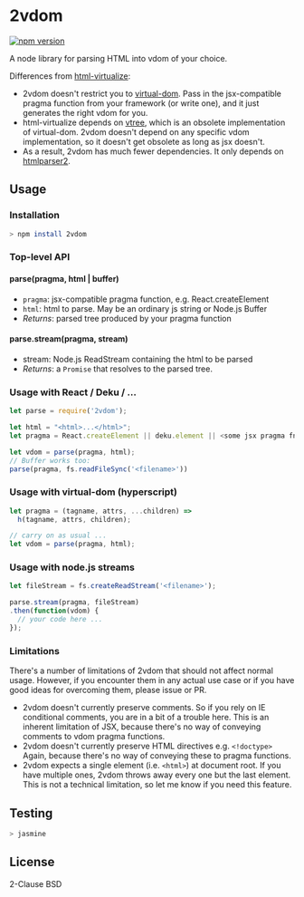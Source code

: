 2vdom
=====

[![npm version](https://badge.fury.io/js/2vdom.svg)](https://badge.fury.io/js/2vdom)

A node library for parsing HTML into vdom of your choice.

Differences from [html-virtualize](https://github.com/alexmingoia/html-virtualize):

* 2vdom doesn't restrict you to [virtual-dom](https://github.com/Matt-Esch/virtual-dom).
  Pass in the jsx-compatible pragma function from your framework (or write one),
  and it just generates the right vdom for you.
* html-virtualize depends on [vtree](https://github.com/Matt-Esch/vtree), which
  is an obsolete implementation of virtual-dom. 2vdom doesn't depend on any
  specific vdom implementation, so it doesn't get obsolete as long as jsx doesn't.
* As a result, 2vdom has much fewer dependencies. It only depends on
  [htmlparser2](https://github.com/fb55/htmlparser2).

Usage
-----

### Installation

```bash
> npm install 2vdom
```

### Top-level API

#### parse(pragma, html | buffer)

* `pragma`: jsx-compatible pragma function, e.g. React.createElement
* `html`: html to parse. May be an ordinary js string or Node.js Buffer
* *Returns*: parsed tree produced by your pragma function

#### parse.stream(pragma, stream)

* stream: Node.js ReadStream containing the html to be parsed
* *Returns*: a `Promise` that resolves to the parsed tree.

### Usage with React / Deku / ...

```js
let parse = require('2vdom');

let html = "<html>...</html>";
let pragma = React.createElement || deku.element || <some jsx pragma fn>;

let vdom = parse(pragma, html);
// Buffer works too:
parse(pragma, fs.readFileSync('<filename>'))
```

### Usage with virtual-dom (hyperscript)

```js
let pragma = (tagname, attrs, ...children) =>
  h(tagname, attrs, children);

// carry on as usual ...
let vdom = parse(pragma, html);
```

### Usage with node.js streams

```js
let fileStream = fs.createReadStream('<filename>');

parse.stream(pragma, fileStream)
.then(function(vdom) {
  // your code here ...
});
```

### Limitations

There's a number of limitations of 2vdom that should not affect normal usage.
However, if you encounter them in any actual use case or if you have good ideas
for overcoming them, please issue or PR.

* 2vdom doesn't currently preserve comments. So if you rely on IE conditional
  comments, you are in a bit of a trouble here. This is an inherent limitation
  of JSX, because there's no way of conveying comments to vdom pragma functions.
* 2vdom doesn't currently preserve HTML directives e.g. `<!doctype>` Again,
  because there's no way of conveying these to pragma functions.
* 2vdom expects a single element (i.e. `<html>`) at document root. If you have
  multiple ones, 2vdom throws away every one but the last element. This is not
  a technical limitation, so let me know if you need this feature.

Testing
-------

```bash
> jasmine
```

License
-------

2-Clause BSD
